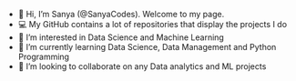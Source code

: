 - 👋 Hi, I’m Sanya (@SanyaCodes). Welcome to my page.
- 💻 My GitHub contains a lot of repositories that display the projects I do
- 👀 I’m interested in Data Science and Machine Learning
- 🌱 I’m currently learning Data Science, Data Management and Python Programming
- 💞️ I’m looking to collaborate on any Data analytics and ML projects

<!---
SanyaCodes/SanyaCodes is a ✨ special ✨ repository because its `README.md` (this file) appears on your GitHub profile.
You can click the Preview link to take a look at your changes.
--->
